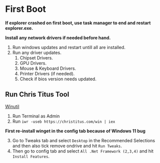 # First Boot

**If explorer crashed on first boot, use task manager to end and restart explorer.exe.**

**Install any network drivers if needed before hand.**
1. Run windows updates and restart untill all are installed.
2. Run any driver updates.
    1. Chipset Drivers.
    2. GPU Drivers.
    3. Mouse & Keyboard Drivers.
    4. Printer Drivers (if needed).
    5. Check if bios version needs updated.

## Run Chris Titus Tool

[Winutil](https://github.com/ChrisTitusTech/winutil)
1. Run Terminal as Admin
2. Run `iwr -useb https://christitus.com/win | iex`

**First re-install winget in the config tab because of Windows 11 bug**

3. Go to Tweaks tab and select `Desktop` in the Recommended Selections and then also tick remove ondrive and hit `Run Tweaks`.
4. Then go to config tab and select `All .Net Framework (2,3,4)` and hit `Install Features`.


